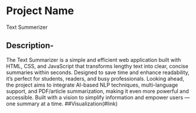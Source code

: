 # Project Name
Text Summerizer
## Description-
The Text Summarizer is a simple and efficient web application built with HTML, CSS, and JavaScript that transforms lengthy text into clear, concise summaries within seconds.
Designed to save time and enhance readability, it’s perfect for students, readers, and busy professionals.
Looking ahead, the project aims to integrate AI-based NLP techniques, multi-language support, and PDF/article summarization, making it even more powerful and accessible. 
Built with a vision to simplify information and empower users — one summary at a time.
##Visualization(#link)
